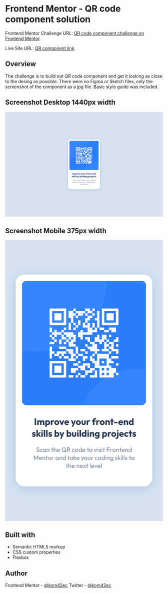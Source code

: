 # Frontend Mentor - QR code component solution

Frontend Mentor Challenge URL: [QR code component challenge on Frontend Mentor](https://www.frontendmentor.io/challenges/qr-code-component-iux_sIO_H).

Live Site URL: [QR component link](https://kom42ec.github.io/QR-code-component/).

## Overview

The challenge is to build out QR code component and get it looking as close to the desing as possible. There were no Figma or Sketch files, only the screenshot of the component as a jpg file. Basic style guide was included.

## Screenshot Desktop 1440px width

![](./screenshot/qr-ss-desktop.png)

## Screenshot Mobile 375px width

![](./screenshot/qr-ss-mobile.png)

## Built with

- Semantic HTML5 markup
- CSS custom properties
- Flexbox

## Author

Frontend Mentor - [@kom42ec](https://www.frontendmentor.io/profile/kom42ec)
Twitter - [@kom42ec](https://twitter.com/kom42ec)
